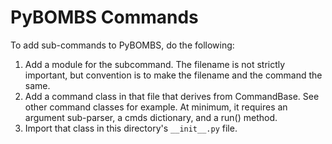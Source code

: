 # PyBOMBS Commands

To add sub-commands to PyBOMBS, do the following:

1) Add a module for the subcommand. The filename is not strictly
   important, but convention is to make the filename and the
   command the same.
2) Add a command class in that file that derives from CommandBase.
   See other command classes for example. At minimum, it requires an
   argument sub-parser, a cmds dictionary, and a run() method.
3) Import that class in this directory's `__init__.py` file.

